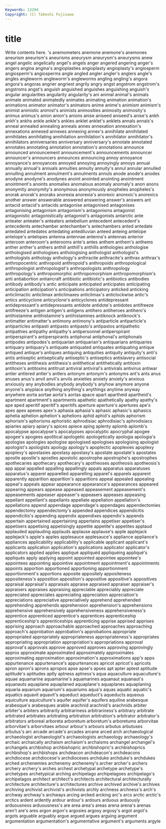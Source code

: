 ```yaml
---
Keywords: 13294 
Copyright: (C) Takeshi Fujisawa
---
```


# title

Write contents here.
's anemometers
anemone anemone's anemones aneurism aneurism's aneurisms aneurysm aneurysm's aneurysms anew
angel angelic angelically angel's angels anger angered angering anger's angers
angina angina's angioplasties angioplasty angioplasty's angiosperm angiosperm's angiosperms angle angled
angler angler's anglers angle's angles angleworm angleworm's angleworms angling angling's
angora angora's angoras angrier angriest angrily angry angst angstrom angstrom's
angstroms angst's anguish anguished anguishes anguishing anguish's angular angularities angularity
angularity's ani animal animal's animals animate animated animatedly animates animating
animation animation's animations animator animator's animators anime anime's animism animism's
animist animistic animist's animists animosities animosity animosity's animus animus's anion
anion's anions anise aniseed aniseed's anise's ankh ankh's ankhs ankle
ankle's ankles anklet anklet's anklets annals annals's anneal annealed annealing
anneals annex annexation annexation's annexations annexed annexes annexing annex's annihilate
annihilated annihilates annihilating annihilation annihilation's annihilator annihilator's annihilators anniversaries anniversary
anniversary's annotate annotated annotates annotating annotation annotation's annotations announce announced
announcement announcement's announcements announcer announcer's announcers announces announcing annoy annoyance
annoyance's annoyances annoyed annoying annoyingly annoys annual annually annual's annuals
annuities annuity annuity's annul annular annulled annulling annulment annulment's annulments
annuls anode anode's anodes anodyne anodyne's anodynes anoint anointed anointing
anointment anointment's anoints anomalies anomalous anomaly anomaly's anon anons anonymity
anonymity's anonymous anonymously anopheles anopheles's anorak anorak's anoraks anorexia anorexia's
anorexic anorexic's anorexics another answer answerable answered answering answer's answers
ant antacid antacid's antacids antagonise antagonised antagonises antagonising antagonism antagonism's
antagonisms antagonist antagonistic antagonistically antagonist's antagonists antarctic ante anteater anteater's
anteaters antebellum antecedent antecedent's antecedents antechamber antechamber's antechambers anted antedate
antedated antedates antedating antediluvian anteed anteing antelope antelope's antelopes antenna
antennae antenna's antennas anterior anteroom anteroom's anterooms ante's antes anthem
anthem's anthems anther anther's anthers anthill anthill's anthills anthologies anthologise
anthologised anthologises anthologising anthologist anthologist's anthologists anthology anthology's anthracite anthracite's
anthrax anthrax's anthropocentric anthropoid anthropoid's anthropoids anthropological anthropologist anthropologist's anthropologists
anthropology anthropology's anthropomorphic anthropomorphism anthropomorphism's anti antiabortion antiaircraft antibiotic antibiotic's
antibiotics antibodies antibody antibody's antic anticipate anticipated anticipates anticipating anticipation
anticipation's anticipations anticipatory anticked anticking anticlimactic anticlimax anticlimaxes anticlimax's anticlockwise
antic's antics anticyclone anticyclone's anticyclones antidepressant antidepressant's antidepressants antidote antidote's
antidotes antifreeze antifreeze's antigen antigen's antigens antihero antiheroes antihero's antihistamine
antihistamine's antihistamines antiknock antiknock's antimatter antimatter's antimony antimony's antiparticle antiparticle's
antiparticles antipasti antipasto antipasto's antipastos antipathetic antipathies antipathy antipathy's antipersonnel
antiperspirant antiperspirant's antiperspirants antiphonal antiphonal's antiphonals antipodes antipodes's antiquarian antiquarian's
antiquarians antiquaries antiquary antiquary's antiquate antiquated antiquates antiquating antique antiqued
antique's antiques antiquing antiquities antiquity antiquity's anti's antis antiseptic antiseptically
antiseptic's antiseptics antislavery antisocial antitheses antithesis antithesis's antithetical antithetically antitoxin
antitoxin's antitoxins antitrust antiviral antiviral's antivirals antivirus antiwar antler antlered
antler's antlers antonym antonym's antonyms ant's ants anus anuses anus's
anvil anvil's anvils anxieties anxiety anxiety's anxious anxiously any anybodies
anybody anybody's anyhow anymore anyone anyone's anyplace anything anything's anythings
anytime anyway anywhere aorta aortae aorta's aortas apace apart apartheid
apartheid's apartment apartment's apartments apathetic apathetically apathy apathy's ape aped
aperitif aperitif's aperitifs aperture aperture's apertures ape's apes apex apexes
apex's aphasia aphasia's aphasic aphasic's aphasics aphelia aphelion aphelion's aphelions
aphid aphid's aphids aphorism aphorism's aphorisms aphoristic aphrodisiac aphrodisiac's aphrodisiacs
apiaries apiary apiary's apices apiece aping aplenty aplomb aplomb's apocalypse
apocalypse's apocalypses apocalyptic apocryphal apogee apogee's apogees apolitical apologetic apologetically
apologia apologia's apologias apologies apologise apologised apologises apologising apologist apologist's
apologists apology apology's apoplectic apoplexies apoplexy apoplexy's apostasies apostasy apostasy's
apostate apostate's apostates apostle apostle's apostles apostolic apostrophe apostrophe's apostrophes
apothecaries apothecary apothecary's apotheoses apotheosis apotheosis's app appal appalled appalling
appallingly appals apparatus apparatuses apparatus's apparel apparelled apparelling apparel's apparels
apparent apparently apparition apparition's apparitions appeal appealed appealing appeal's appeals
appear appearance appearance's appearances appeared appearing appears appease appeased appeasement
appeasement's appeasements appeaser appeaser's appeasers appeases appeasing appellant appellant's appellants
appellate appellation appellation's appellations append appendage appendage's appendages appendectomies appendectomy
appendectomy's appended appendices appendicitis appendicitis's appending appendix appendixes appendix's appends
appertain appertained appertaining appertains appetiser appetiser's appetisers appetising appetisingly appetite
appetite's appetites applaud applauded applauding applauds applause applause's apple applejack
applejack's apple's apples applesauce applesauce's appliance appliance's appliances applicability applicability's
applicable applicant applicant's applicants application application's applications applicator applicator's applicators
applied applies appliqué appliquéd appliquéing appliqué's appliqués apply applying appoint
appointed appointee appointee's appointees appointing appointive appointment appointment's appointments appoints
apportion apportioned apportioning apportionment apportionment's apportions apposite appositely appositeness appositeness's
apposition apposition's appositive appositive's appositives appraisal appraisal's appraisals appraise appraised
appraiser appraiser's appraisers appraises appraising appreciable appreciably appreciate appreciated appreciates
appreciating appreciation appreciation's appreciations appreciative appreciatively apprehend apprehended apprehending apprehends
apprehension apprehension's apprehensions apprehensive apprehensively apprehensiveness apprehensiveness's apprentice apprenticed apprentice's
apprentices apprenticeship apprenticeship's apprenticeships apprenticing apprise apprised apprises apprising approach
approachable approached approaches approaching approach's approbation approbation's approbations appropriate appropriated
appropriately appropriateness appropriateness's appropriates appropriating appropriation appropriation's appropriations approval approval's
approvals approve approved approves approving approvingly approx approximate approximated approximately
approximates approximating approximation approximation's approximations app's apps appurtenance appurtenance's appurtenances
apricot apricot's apricots apron apron's aprons apropos apse apse's apses
apt apter aptest aptitude aptitude's aptitudes aptly aptness aptness's aqua
aquaculture aquaculture's aquae aquamarine aquamarine's aquamarines aquanaut aquanaut's aquanauts aquaplane
aquaplaned aquaplane's aquaplanes aquaplaning aquaria aquarium aquarium's aquariums aqua's aquas
aquatic aquatic's aquatics aquavit aquavit's aqueduct aqueduct's aqueducts aqueous aquiculture
aquiculture's aquifer aquifer's aquifers aquiline arabesque arabesque's arabesques arable arachnid
arachnid's arachnids arbiter arbiter's arbiters arbitrarily arbitrariness arbitrariness's arbitrary arbitrate
arbitrated arbitrates arbitrating arbitration arbitration's arbitrator arbitrator's arbitrators arboreal arboreta
arboretum arboretum's arboretums arborvitae arborvitae's arborvitaes arbour arbour's arbours arbutus
arbutuses arbutus's arc arcade arcade's arcades arcane arced arch archaeological
archaeologist archaeologist's archaeologists archaeology archaeology's archaic archaically archaism archaism's archaisms
archangel archangel's archangels archbishop archbishopric archbishopric's archbishoprics archbishop's archbishops archdeacon
archdeacon's archdeacons archdiocese archdiocese's archdioceses archduke archduke's archdukes arched archenemies
archenemy archenemy's archer archer's archers archery archery's arches archest archetypal
archetype archetype's archetypes archetypical arching archipelago archipelagoes archipelago's archipelagos architect
architect's architects architectural architecturally architecture architecture's architectures archive archived archive's
archives archiving archivist archivist's archivists archly archness archness's arch's archway
archway's archways arcing arcked arcking arc's arcs arctic arctic's arctics
ardent ardently ardour ardour's ardours arduous arduously arduousness arduousness's are
area area's areas arena arena's arenas aren't are's ares argon
argon's argosies argosy argosy's argot argot's argots arguable arguably argue
argued argues arguing argument argumentation argumentation's argumentative argument's arguments argyle
